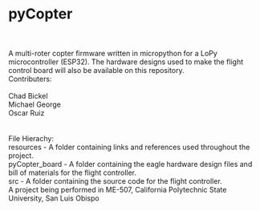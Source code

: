 <h1>pyCopter </h1><br>
<br>
A multi-roter copter firmware written in micropython for a LoPy 
microcontroller (ESP32). The hardware designs used to make the flight 
control board will also be available on this repository. 
<br>
Contributers: <br>
<br>
Chad Bickel <br>
Michael George <br>
Oscar Ruiz <br>
<br>
<br>
File Hierachy:
<br>
resources - A folder containing links and references used throughout the 
project.
<br>
pyCopter_board - A folder containing the eagle hardware design files and 
bill of materials for the flight controller.
<br>
src - A folder containing the source code for the flight controller.
<br>
A project being performed in ME-507, California Polytechnic State 
University, San Luis Obispo

